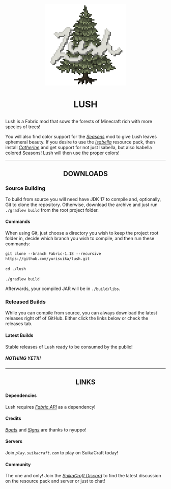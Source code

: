 <p align="center"><img src="https://github.com/yurisuika/Lush/blob/Fabric-1.18/src/main/resources/assets/lush/icon.png?raw=true" width="256" height="256"></p>

# <p align="center">LUSH</p>

Lush is a Fabric mod that sows the forests of Minecraft rich with more species of trees!

You will also find color support for the *[Seasons](https://github.com/yurisuika/Seasons)* mod to give Lush leaves ephemeral beauty. If you desire to use the *[Isabella](https://github.com/yurisuika/Isabella)* resource pack, then install *[Catherine](https://github.com/yurisuika/Catherine)* and get support for not just Isabella, but also Isabella colored Seasons! Lush will then use the proper colors!

---

## <p align="center">DOWNLOADS</p>

### Source Building

To build from source you will need have JDK 17 to compile and, optionally, Git to clone the repository. Otherwise, download the archive and just run `./gradlew build` from the root project folder.

#### Commands

When using Git, just choose a directory you wish to keep the project root folder in, decide which branch you wish to compile, and then run these commands:

```shell script
git clone --branch Fabric-1.18 --recursive https://github.com/yurisuika/lush.git

cd ./lush

./gradlew build
```

Afterwards, your compiled JAR will be in `./build/libs`.

### Released Builds

While you can compile from source, you can always download the latest releases right off of GitHub. Either click the links below or check the releases tab.

#### Latest Builds

Stable releases of Lush ready to be consumed by the public!

##### NOTHING YET!!!

---

## <p align="center">LINKS</p>

#### Dependencies

Lush requires *[Fabric API](https://www.curseforge.com/minecraft/mc-mods/fabric-api)* as a dependency!

#### Credits

*[Boats](https://github.com/nyuppo/fabric-boat-example)* and *[Signs](https://github.com/nyuppo/fabric-sign-example)* are thanks to nyuppo!

#### Servers

Join *`play.suikacraft.com`* to play on SuikaCraft today!

#### Community

The one and only! Join the *[SuikaCraft Discord](https://discord.gg/0zdNEkQle7Qg9C1H)* to find the latest discussion on the resource pack and server or just to chat!
